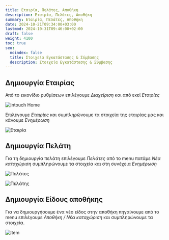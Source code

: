 ```yaml
---
title: Εταιρία, Πελάτες, Αποθήκη
description: Εταιρία, Πελάτες, Αποθήκη
summary: Εταιρία, Πελάτες, Αποθήκη
date: 2024-10-21T09:34:00+03:00
lastmod: 2024-10-31T09:46:00+02:00
draft: false
weight: 4100
toc: true
seo:
  noindex: false
  title: Στοιχεία Εγκατάστασης & Σύμβασης
  description: Στοιχεία Εγκατάστασης & Σύμβασης
---
```


## Δημιουργία Εταιρίας

Από το εικονίδιο ρυθμίσεων επιλέγουμε _Διαχείριση_ και από εκεί _Εταιρίες_

![intouch Home](/images/intouchhome.jpg "inTouch Home")

Επιλέγουμε _Εταιρίες_ και συμπληρώνουμε τα στοιχεία της εταιρίας μας και κάνουμε _Ενημέρωση_

![Εταιρία](/images/company.jpg "Εταιρία")

## Δημιουργία Πελάτη

Για τη δημιουργία πελάτη επιλέγουμε _Πελάτες_ από το menu πατάμε _Νέα καταχώριση_ συμπληρώνουμε τα στοιχεία και στη συνέχεια _Ενημέρωση_

![Πελάτες](/images/customers.jpg "Πελάτες")

![Πελάτης](/images/customer.jpg "Πελάτης")

## Δημιουργία Είδους αποθήκης

Για να δημιουργήσουμε ένα νέο είδος στην αποθήκη πηγαίνουμε από το menu επιλέγουμε _Αποθήκη / Νέα καταχώριση_ και συμπληρώνουμε τα στοιχεία.

![item](/images/item.jpg "item")
